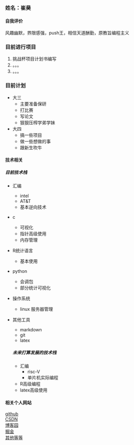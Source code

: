###  姓名：崔昊  

#### 自我评价  
风趣幽默，界限感强，push王，相信天道酬勤，原教旨编程主义   

### 目前进行项目
1. 挑战杯项目计划书编写
2.  。。。
3.   。。。
### 目前计划
* 大三
    * 主要准备保研
    * 打比赛
    * 写论文
    * 狠狠压榨学弟学妹
* 大四
    * 搞一些项目
     * 做一些想做的事
     * 跟新生吹牛

#### 技术相关  
 
##### 目前技术栈
* 汇编
    * intel
    * AT&T
    * 基本逆向技术
* c
    * 可视化
    * 指针高级使用
    * 内存管理
 * R统计语言
    * 基本使用
* python
  * 会调包
  * 部分统计可视化
* 操作系统
  * linux 服务器管理
* 其他工具
    * markdown
    * git
    * latex
      
  ##### 未来打算发展的技术栈
  * 汇编
    * risc-V
    * 单片机实际编程
  * R高级编程
  * latex高级使用
   
#### 相关个人网站   
 
[github](https://github.com/CHGeronimo)   
[CSDN]()  
[博客园](https://www.cnblogs.com/CHgeronimo/)  
[掘金]()  
[其他等等]()  
